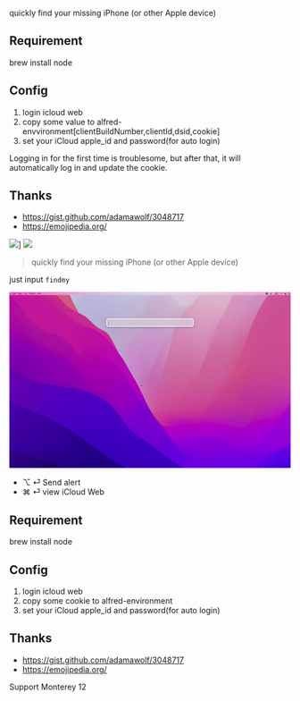 quickly find your missing iPhone (or other Apple device)

## Requirement

brew install node

## Config

1. login icloud web
2. copy some value to alfred-envvironment[clientBuildNumber,clientId,dsid,cookie]
3. set your iCloud apple_id and password(for auto login)

Logging in for the first time is troublesome, but after that, it will automatically log in and update the cookie.

## Thanks
- https://gist.github.com/adamawolf/3048717
- https://emojipedia.org/


![](https://img.shields.io/badge/version-v0.4-green?style=for-the-badge)]
[![](https://img.shields.io/badge/download-click-blue?style=for-the-badge)](./Find%20iPhone.alfredworkflow)



<!-- more -->
> quickly find your missing iPhone (or other Apple device)

just input `findmy`

![](./screenshot.gif)

- ⌥ ⏎ Send alert
- ⌘ ⏎ view iCloud Web

## Requirement

brew install node

## Config

1. login icloud web
2. copy some cookie to alfred-environment
3. set your iCloud apple_id and password(for auto login)

## Thanks
- https://gist.github.com/adamawolf/3048717
- https://emojipedia.org/

Support Monterey 12
